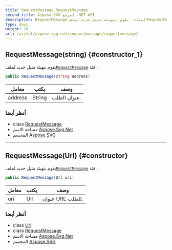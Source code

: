 ```yaml
---
title: RequestMessage.RequestMessage
second_title: Aspose.SVG لمرجع .NET API
description: RequestMessage البناء. يقوم بتهيئة مثيل جديد لملفRequestMessage فئة .
type: docs
weight: 10
url: /ar/net/aspose.svg.net/requestmessage/requestmessage/
---
```

## RequestMessage(string) {#constructor_1}

يقوم بتهيئة مثيل جديد لملف[`RequestMessage`](../) فئة .

```csharp
public RequestMessage(string address)
```

| معامل | يكتب | وصف |
| --- | --- | --- |
| address | String | عنوان الطلب. |

### أنظر أيضا

* class [RequestMessage](../)
* مساحة الاسم [Aspose.Svg.Net](../../requestmessage/)
* المجسم [Aspose.SVG](../../../)

---

## RequestMessage(Url) {#constructor}

يقوم بتهيئة مثيل جديد لملف[`RequestMessage`](../) فئة .

```csharp
public RequestMessage(Url uri)
```

| معامل | يكتب | وصف |
| --- | --- | --- |
| uri | Url | عنوان URL للطلب. |

### أنظر أيضا

* class [Url](../../../aspose.svg/url/)
* class [RequestMessage](../)
* مساحة الاسم [Aspose.Svg.Net](../../requestmessage/)
* المجسم [Aspose.SVG](../../../)


